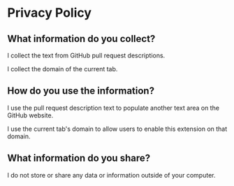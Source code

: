 # Privacy Policy

## What information do you collect?

I collect the text from GitHub pull request descriptions.

I collect the domain of the current tab.

## How do you use the information?

I use the pull request description text to populate another text area on the GitHub website.

I use the current tab's domain to allow users to enable this extension on that domain.

## What information do you share?

I do not store or share any data or information outside of your computer.
